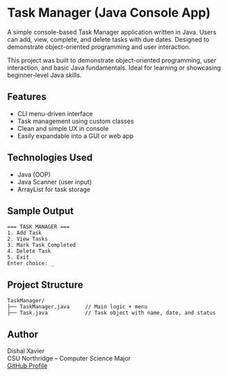 # Task Manager (Java Console App)
A simple console-based Task Manager application written in Java. Users can add, view, complete, and delete tasks with due dates. Designed to demonstrate object-oriented programming and user interaction.

This project was built to demonstrate object-oriented programming, user interaction, and basic Java fundamentals. Ideal for learning or showcasing beginner-level Java skills.

## Features

- CLI menu-driven interface
- Task management using custom classes
- Clean and simple UX in console
- Easily expandable into a GUI or web app

## Technologies Used

- Java (OOP)
- Java Scanner (user input)
- ArrayList for task storage

## Sample Output

```
=== TASK MANAGER ===
1. Add Task
2. View Tasks
3. Mark Task Completed
4. Delete Task
5. Exit
Enter choice: _
```

## Project Structure

 ``` 
 TaskManager/
 ├── TaskManager.java     // Main logic + menu
 ├── Task.java            // Task object with name, date, and status
``` 


## Author

Dishal Xavier  
CSU Northridge – Computer Science Major  
[GitHub Profile](https://github.com/DishalX)



